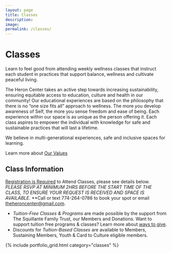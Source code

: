 ```yaml
---
layout: page
title: Classes
description: 
image: 
permalink: /classes/
---
```

# Classes

Learn to feel good from attending weekly wellness classes that instruct each student in practices that support balance, wellness and cultivate peaceful living. 

The Heron Center takes an active step towards increasing sustainability, ensuring equitable access to education, culture and health in our community! Our educational experiences are based on the philosophy that there is no “one size fits all” approach to wellness. The more you develop awareness of Self, the more you sense freedom and ease of being. Each experience within our space is as unique as the person offering it. Each class aspires to empower the individual with knowledge for safe and sustainable practices that will last a lifetime.

We believe in multi-generational experiences, safe and inclusive spaces for learning.

Learn more about [Our Values](/about#values)

## Class Information

<u>Registration is Required</u> to Attend Classes, please see details below. *PLEASE RSVP AT MINIMUM 2HRS BEFORE THE START TIME OF THE CLASS, TO ENSURE YOUR REQUEST IS RECEIVED AND SPACE IS AVAILABLE.* **Call or text 774-264-0786 to book your spot or email [theheroncenter@gmail.com](mailto:theheroncenter@gmail.com). 

- *Tuition-Free Classes & Programs* are made possible by the support from The Squillante Family Trust, our Members and Donations. Want to support tuition free programs & classes?
Learn more about [ways to give](/ways-to-give/).
- Discounts for *Tuition-Based Classes* are available to Members, Sustaining Members, Youth & Card to Culture eligible members.

{% include portfolio_grid.html category="classes" %}









